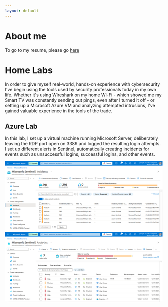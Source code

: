 ```yaml
---
layout: default
---
```


# About me

To go to my resume, please go [here](https://docs.google.com/document/d/1Yr3xbWSJh-UqUlc2m_qg1sM72SnbJFIBLETVoHrQ0qg/edit?usp=sharing)

# Home Labs

In order to give myself real-world, hands-on experience with cybersecurity I've begin using the tools used by security professionals today in my own life. Whether it's using Wireshark on my home Wi-Fi - which showed me my Smart TV was constantly sending out pings, even after I turned it off - or setting up a Microsoft Azure VM and analyzing attempted intrusions, I've gained valuable experience in the tools of the trade.

## Azure Lab

In this lab, I set up a virtual machine running Microsoft Server, deliberately leaving the RDP port open on 3389 and logged the resulting login attempts. I set up different alerts in Sentinel, automatically creating incidents for events such as unsuccessful logins, successful logins, and other events. 

![azure-screenshot-01](https://github.com/JosephMusial/josephmusial.github.io/blob/main/images/azure-lab-01/Screenshot_20250102_201048.png)
![azure-screenshot-02](https://github.com/JosephMusial/josephmusial.github.io/blob/main/images/azure-lab-01/Screenshot_20250102_201949.png)